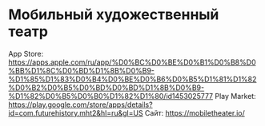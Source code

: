 # Мобильный художественный театр

App Store: https://apps.apple.com/ru/app/%D0%BC%D0%BE%D0%B1%D0%B8%D0%BB%D1%8C%D0%BD%D1%8B%D0%B9-%D1%85%D1%83%D0%B4%D0%BE%D0%B6%D0%B5%D1%81%D1%82%D0%B2%D0%B5%D0%BD%D0%BD%D1%8B%D0%B9-%D1%82%D0%B5%D0%B0%D1%82%D1%80/id1453025777
Play Market: https://play.google.com/store/apps/details?id=com.futurehistory.mht2&hl=ru&gl=US
Сайт: https://mobiletheater.io/